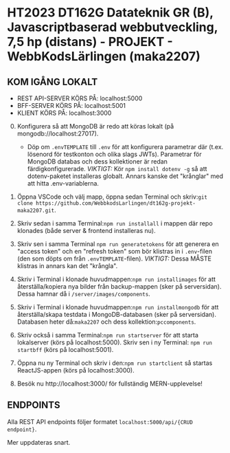 # HT2023 DT162G Datateknik GR (B), Javascriptbaserad webbutveckling, 7,5 hp (distans) - PROJEKT - WebbKodsLärlingen (maka2207)

## KOM IGÅNG LOKALT

- REST API-SERVER KÖRS PÅ: localhost:5000
- BFF-SERVER KÖRS PÅ: localhost:5001
- KLIENT KÖRS PÅ: localhost:3000

0. Konfigurera så att MongoDB är redo att köras lokalt (på mongodb://localhost:27017).

   - Döp om `.envTEMPLATE` till `.env` för att konfigurera parametrar där (t.ex. lösenord för testkonton och olika slags JWTs). Parametrar för MongoDB databas och dess kollektioner är redan färdigkonfigurerade. _VIKTIGT:_ Kör `npm install dotenv -g` så att dotenv-paketet installeras globalt. Annars kanske det "krånglar" med att hitta .env-variablerna.

1. Öppna VSCode och välj mapp, öppna sedan Terminal och skriv:`git clone https://github.com/WebbkodsLarlingen/dt162g-projekt-maka2207.git`.

2. Skriv sedan i samma Terminal:`npm run installall` i mappen där repo klonades (både server & frontend installeras nu).

3. Skriv sen i samma Terminal `npm run generatetokens` för att generera en "access token" och en "refresh token" som bör klistras in i `.env`-filen (den som döpts om från `.envTEMPLATE`-filen). _VIKTIGT:_ Dessa MÅSTE klistras in annars kan det "krångla".

4. Skriv i Terminal i klonade huvudmappen:`npm run installimages` för att återställa/kopiera nya bilder från backup-mappen (sker på serversidan). Dessa hamnar då i `/server/images/components`.

5. Skriv i Terminal i klonade huvudmappen:`npm run installmongodb` för att återställa/skapa testdata i MongoDB-databasen (sker på serversidan). Databasen heter då:`maka2207` och dess kollektion:`pccomponents`.

6. Skriv också i samma Terminal:`npm run startserver` för att starta lokalserver (körs på localhost:5000). Skriv sen i ny Terminal: `npm run startbff` (körs på localhost:5001).

7. Öppna nu ny Terminal och skriv i den:`npm run startclient` så startas ReactJS-appen (körs på localhost:3000).

8. Besök nu http://localhost:3000/ för fullständig MERN-upplevelse!

## ENDPOINTS

Alla REST API endpoints följer formatet `localhost:5000/api/{CRUD endpoint}`.

Mer uppdateras snart.
